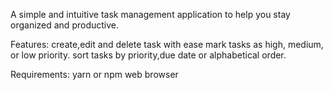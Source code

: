 A simple and intuitive task management application to help you stay organized and productive.

Features:
create,edit and delete task with ease
mark tasks as high, medium, or low priority.
sort tasks by priority,due date or alphabetical order.

Requirements:
yarn or npm
web browser
